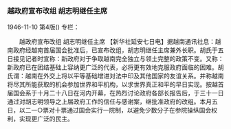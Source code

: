 ### 越政府宣布改组  胡志明继任主席

1946-11-10
第4版()
专栏：

　　越政府宣布改组
    胡志明继任主席
    【新华社延安七日电】据越南通讯社息：越南政府经越南首届国会批准后，已宣布改组，胡志明继任主席兼外长职。胡氏于五日接见记者时宣称：新政府对于争取越南完全独立与领土完整的政策不变。又称：新政府已在团结基础上容纳更广泛的代表，必将更有效地克服政府面临的困难。胡氏谓：越南在外交上将以平等基础增进对法中印及其他国家的友谊关系。并称越南将尽其所能获取的机会参加世界和平机构，以求世界真正和平的早日实现。按越首届国会系于十月二十八日在河内开幕，在热烈讨论政府各部长报告后，于三十一日通过对胡志明领导之上届政府工作的信任与感谢案，继批准政府的改组。本月五日，以二一○票对十票通过国会实行一院制，以避免少数分子在参院操纵国会权利，实现更广泛的民主。
